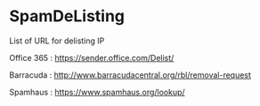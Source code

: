 # SpamDeListing
List of URL for delisting IP

Office 365 : https://sender.office.com/Delist/

Barracuda : http://www.barracudacentral.org/rbl/removal-request

Spamhaus : https://www.spamhaus.org/lookup/

